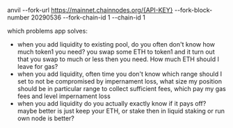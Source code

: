 anvil --fork-url https://mainnet.chainnodes.org/{API-KEY} --fork-block-number 20290536 --fork-chain-id 1 --chain-id 1

which problems app solves:

-   when you add liquidity to existing pool, do you often don't know how much token1 you need? you swap some ETH to token1 and it turn out that you swap to much or less then you need. How much ETH
    should I leave for gas?
-   when you add liquidity, often time you don't know which range should I set to not be compromised by impernament loss, what size my position should be in particular range to collect sufficient fees, which pay my gas fees and level impernament loss
-   when you add liquidity do you actually exactly know if it pays off? maybe better is just keep your ETH, or stake then in liquid staking or run own node is better?
